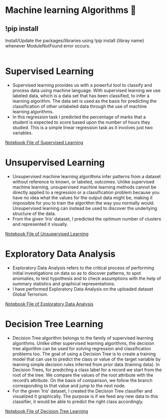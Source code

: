 # Machine learning Algorithms 🤖

## !pip install
Install/Update the packages/libraries using !pip install {libray name} whenever ModuleNotFound error occurs.
<br></br>

# Supervised Learning 
- Supervised learning provides us with a powerful tool to classify and process data using machine language. With supervised learning we use labeled data, which is a data set that has been classified, to infer a learning algorithm. The data set is used as the basis for predicting the classification of other unlabeled data through the use of machine learning algorithms.
- In this regression task I predicted the percentage of marks that a student is expected to score based upon the number of hours they studied. This is a simple linear regression task as it involves just two variables.

[Notebook File of Supervised Learning](https://github.com/helihub-dev/Data-Science-and-BA/blob/main/concepts/Heli_1_Supervised.ipynb) 

# Unsupervised Learning
- Unsupervised machine learning algorithms infer patterns from a dataset without reference to known, or labeled, outcomes. Unlike supervised machine learning, unsupervised machine learning methods cannot be directly applied to a regression or a classification problem because you have no idea what the values for the output data might be, making it impossible for you to train the algorithm the way you normally would. Unsupervised learning can instead be used to discover the underlying structure of the data.
- From the given ‘Iris’ dataset, I predicted the optimum number of clusters and represented it visually.

[Notebook File of Unsupervised Learning](https://github.com/helihub-dev/Data-Science-and-BA/blob/main/concepts/Heli_2_Unsupervised.ipynb) 

# Exploratory Data Analysis
- Exploratory Data Analysis refers to the critical process of performing initial investigations on data so as to discover patterns, to spot anomalies, to test hypothesis and to check assumptions with the help of summary statistics and graphical representations.
- I have performed Exploratory Data Analysis on the uploaded dataset Global Terrorism. 

[Notebook File of Exploratory Data Analysis](https://github.com/helihub-dev/Data-Science-and-BA/blob/main/concepts/Heli_4_Terrorism.ipynb) 

# Decision Tree Learning
- Decision Tree algorithm belongs to the family of supervised learning algorithms. Unlike other supervised learning algorithms, the decision tree algorithm can be used for solving regression and classification problems too. The goal of using a Decision Tree is to create a training model that can use to predict the class or value of the target variable by learning simple decision rules inferred from prior data (training data). In Decision Trees, for predicting a class label for a record we start from the root of the tree. We compare the values of the root attribute with the record’s attribute. On the basis of comparison, we follow the branch corresponding to that value and jump to the next node.
- For the given ‘Iris’ dataset, I created the Decision Tree classifier and visualized it graphically. The purpose is if we feed any new data to this classifier, it would be able to predict the right class accordingly.

[Notebook File of Decision Tree Learning](https://github.com/helihub-dev/Data-Science-and-BA/blob/main/concepts/Heli_6_DecisionTree.ipynb) 
